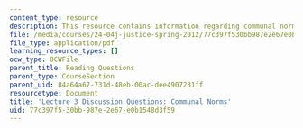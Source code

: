 ```yaml
---
content_type: resource
description: This resource contains information regarding communal norms.
file: /media/courses/24-04j-justice-spring-2012/77c397f530bb987e2e67e0b1548d3f59_MIT24_04JS12_disc03.pdf
file_type: application/pdf
learning_resource_types: []
ocw_type: OCWFile
parent_title: Reading Questions
parent_type: CourseSection
parent_uid: 84a64a67-731d-48eb-00ac-dee4907231ff
resourcetype: Document
title: 'Lecture 3 Discussion Questions: Communal Norms'
uid: 77c397f5-30bb-987e-2e67-e0b1548d3f59
---
```

